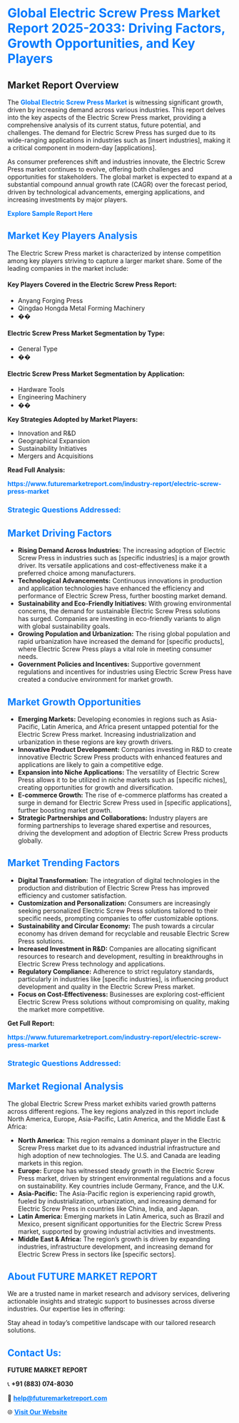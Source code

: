 <h1 style="color: #007BFF;">Global Electric Screw Press Market Report 2025-2033: Driving Factors, Growth Opportunities, and Key Players</h1>

<section id="overview">
<h2>Market Report Overview</h2>
<p>The <a href="https://www.futuremarketreport.com/industry-report/electric-screw-press-market" style="color: #007BFF; text-decoration: none;"><strong>Global Electric Screw Press Market</strong></a> is witnessing significant growth, driven by increasing demand across various industries. This report delves into the key aspects of the Electric Screw Press market, providing a comprehensive analysis of its current status, future potential, and challenges. The demand for Electric Screw Press has surged due to its wide-ranging applications in industries such as [insert industries], making it a critical component in modern-day [applications].</p>
<p>As consumer preferences shift and industries innovate, the Electric Screw Press market continues to evolve, offering both challenges and opportunities for stakeholders. The global market is expected to expand at a substantial compound annual growth rate (CAGR) over the forecast period, driven by technological advancements, emerging applications, and increasing investments by major players.</p>
</section>

<section id="overview">
<p><a href="https://www.futuremarketreport.com/request-sample/reportId=114026" style="color: #007BFF; text-decoration: none;"><strong>Explore Sample Report Here</strong></a></p>
</section>

<section id="key-players">
<h2 style="color: #007BFF;">Market Key Players Analysis</h2>
<p>The Electric Screw Press market is characterized by intense competition among key players striving to capture a larger market share. Some of the leading companies in the market include:</p>
<h4>Key Players Covered in the Electric Screw Press Report:</h4>
<ul><li>Anyang Forging Press</li><li>Qingdao Hongda Metal Forming Machinery</li><li>��</li></ul>
<h4>Electric Screw Press Market Segmentation by Type:</h4>
<ul><li>General Type</li><li>��</li></ul>

<h4>Electric Screw Press Market Segmentation by Application:</h4>
<ul><li>Hardware Tools</li><li>Engineering Machinery</li><li>��</li></ul>
<p><strong>Key Strategies Adopted by Market Players:</strong></p>
<ul>
<li>Innovation and R&D</li>
<li>Geographical Expansion</li>
<li>Sustainability Initiatives</li>
<li>Mergers and Acquisitions</li>
</ul>
</section>

<section>
<p><strong>Read Full Analysis: </strong></p><a href="https://www.futuremarketreport.com/industry-report/electric-screw-press-market" style="color: #007BFF; text-decoration: none;"><strong>https://www.futuremarketreport.com/industry-report/electric-screw-press-market</strong></a>
<h3 style="color: #007BFF;">Strategic Questions Addressed:</h3>
</section>

<section id="driving-factors">
<h2 style="color: #007BFF;">Market Driving Factors</h2>
<ul>
<li><strong>Rising Demand Across Industries:</strong> The increasing adoption of Electric Screw Press in industries such as [specific industries] is a major growth driver. Its versatile applications and cost-effectiveness make it a preferred choice among manufacturers.</li>
<li><strong>Technological Advancements:</strong> Continuous innovations in production and application technologies have enhanced the efficiency and performance of Electric Screw Press, further boosting market demand.</li>
<li><strong>Sustainability and Eco-Friendly Initiatives:</strong> With growing environmental concerns, the demand for sustainable Electric Screw Press solutions has surged. Companies are investing in eco-friendly variants to align with global sustainability goals.</li>
<li><strong>Growing Population and Urbanization:</strong> The rising global population and rapid urbanization have increased the demand for [specific products], where Electric Screw Press plays a vital role in meeting consumer needs.</li>
<li><strong>Government Policies and Incentives:</strong> Supportive government regulations and incentives for industries using Electric Screw Press have created a conducive environment for market growth.</li>
</ul>
</section>

<section id="growth-opportunities">
<h2 style="color: #007BFF;">Market Growth Opportunities</h2>
<ul>
<li><strong>Emerging Markets:</strong> Developing economies in regions such as Asia-Pacific, Latin America, and Africa present untapped potential for the Electric Screw Press market. Increasing industrialization and urbanization in these regions are key growth drivers.</li>
<li><strong>Innovative Product Development:</strong> Companies investing in R&D to create innovative Electric Screw Press products with enhanced features and applications are likely to gain a competitive edge.</li>
<li><strong>Expansion into Niche Applications:</strong> The versatility of Electric Screw Press allows it to be utilized in niche markets such as [specific niches], creating opportunities for growth and diversification.</li>
<li><strong>E-commerce Growth:</strong> The rise of e-commerce platforms has created a surge in demand for Electric Screw Press used in [specific applications], further boosting market growth.</li>
<li><strong>Strategic Partnerships and Collaborations:</strong> Industry players are forming partnerships to leverage shared expertise and resources, driving the development and adoption of Electric Screw Press products globally.</li>
</ul>
</section>

<section id="trending-factors">
<h2 style="color: #007BFF;">Market Trending Factors</h2>
<ul>
<li><strong>Digital Transformation:</strong> The integration of digital technologies in the production and distribution of Electric Screw Press has improved efficiency and customer satisfaction.</li>
<li><strong>Customization and Personalization:</strong> Consumers are increasingly seeking personalized Electric Screw Press solutions tailored to their specific needs, prompting companies to offer customizable options.</li>
<li><strong>Sustainability and Circular Economy:</strong> The push towards a circular economy has driven demand for recyclable and reusable Electric Screw Press solutions.</li>
<li><strong>Increased Investment in R&D:</strong> Companies are allocating significant resources to research and development, resulting in breakthroughs in Electric Screw Press technology and applications.</li>
<li><strong>Regulatory Compliance:</strong> Adherence to strict regulatory standards, particularly in industries like [specific industries], is influencing product development and quality in the Electric Screw Press market.</li>
<li><strong>Focus on Cost-Effectiveness:</strong> Businesses are exploring cost-efficient Electric Screw Press solutions without compromising on quality, making the market more competitive.</li>
</ul>
</section>

<section>
<p><strong>Get Full Report: </strong></p><a href="https://www.futuremarketreport.com/industry-report/electric-screw-press-market" style="color: #007BFF; text-decoration: none;"><strong>https://www.futuremarketreport.com/industry-report/electric-screw-press-market</strong></a>
<h3 style="color: #007BFF;">Strategic Questions Addressed:</h3>
</section>


<section id="regional-analysis">
<h2 style="color: #007BFF;">Market Regional Analysis</h2>
<p>The global Electric Screw Press market exhibits varied growth patterns across different regions. The key regions analyzed in this report include North America, Europe, Asia-Pacific, Latin America, and the Middle East & Africa:</p>
<ul>
<li><strong>North America:</strong> This region remains a dominant player in the Electric Screw Press market due to its advanced industrial infrastructure and high adoption of new technologies. The U.S. and Canada are leading markets in this region.</li>
<li><strong>Europe:</strong> Europe has witnessed steady growth in the Electric Screw Press market, driven by stringent environmental regulations and a focus on sustainability. Key countries include Germany, France, and the U.K.</li>
<li><strong>Asia-Pacific:</strong> The Asia-Pacific region is experiencing rapid growth, fueled by industrialization, urbanization, and increasing demand for Electric Screw Press in countries like China, India, and Japan.</li>
<li><strong>Latin America:</strong> Emerging markets in Latin America, such as Brazil and Mexico, present significant opportunities for the Electric Screw Press market, supported by growing industrial activities and investments.</li>
<li><strong>Middle East & Africa:</strong> The region’s growth is driven by expanding industries, infrastructure development, and increasing demand for Electric Screw Press in sectors like [specific sectors].</li>
</ul>
</section>

<footer>
<h2 style="color: #007BFF;">About FUTURE MARKET REPORT</h2>
<p>We are a trusted name in market research and advisory services, delivering actionable insights and strategic support to businesses across diverse industries. Our expertise lies in offering:</p>

<p>Stay ahead in today’s competitive landscape with our tailored research solutions.</p>

<h2 style="color: #007BFF;">Contact Us:</h2>
<p><strong>FUTURE MARKET REPORT</strong></p>
<p>📞 <strong>+91 (883) 074-8030</strong></p>
<p>📧 <strong><a href="mailto:help@futuremarketreport.com" style="color: #007BFF;">help@futuremarketreport.com</a></strong></p>
<p>🌐 <strong><a href="https://www.futuremarketreport.com/" style="color: #007BFF;">Visit Our Website</a></strong></p>
</footer>